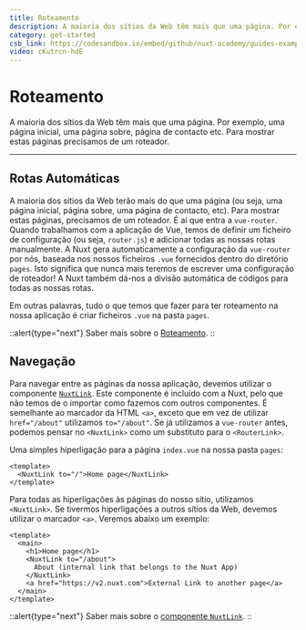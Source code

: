 ```yaml
---
title: Roteamento
description: A maioria dos sítios da Web têm mais que uma página. Por exemplo, uma página inicial, uma página sobre, página de contacto etc. Para mostrar estas páginas precisamos de um roteador.
category: get-started
csb_link: https://codesandbox.io/embed/github/nuxt-academy/guides-examples/tree/master/01_get_started/02_routing?fontsize=14&hidenavigation=1&theme=dark
video: cKutrcn-hdE
---
```


# Roteamento

A maioria dos sítios da Web têm mais que uma página. Por exemplo, uma página inicial, uma página sobre, página de contacto etc. Para mostrar estas páginas precisamos de um roteador.

---

## Rotas Automáticas

A maioria dos sítios da Web terão mais do que uma página (ou seja, uma página inicial, página sobre, uma página de contacto, etc). Para mostrar estas páginas, precisamos de um roteador. É aí que entra a `vue-router`. Quando trabalhamos com a aplicação de Vue, temos de definir um ficheiro de configuração (ou seja, `router.js`) e adicionar todas as nossas rotas manualmente. A Nuxt gera automaticamente a configuração da `vue-router` por nós, baseada nos nossos ficheiros `.vue` fornecidos dentro do diretório `pages`. Isto significa que nunca mais teremos de escrever uma configuração de roteador! A Nuxt também dá-nos a divisão automática de códigos para todas as nossas rotas.

Em outras palavras, tudo o que temos que fazer para ter roteamento na nossa aplicação é criar ficheiros `.vue` na pasta `pages`.

::alert{type="next"}
Saber mais sobre o [Roteamento](/docs/features/file-system-routing).
::

## Navegação

Para navegar entre as páginas da nossa aplicação, devemos utilizar o componente [`NuxtLink`](/docs/features/nuxt-components#o-componente-nuxtlink). Este componente é incluído com a Nuxt, pelo que não temos de o importar como fazemos com outros componentes. É semelhante ao marcador da HTML `<a>`, exceto que em vez de utilizar `href="/about"` utilizamos `to="/about"`. Se já utilizamos a `vue-router` antes, podemos pensar no `<NuxtLink>` como um substituto para o `<RouterLink>`.

Uma simples hiperligação para a página `index.vue` na nossa pasta `pages`:

```html{}[pages/index.vue]
<template>
  <NuxtLink to="/">Home page</NuxtLink>
</template>
```

Para todas as hiperligações às páginas do nosso sítio, utilizamos `<NuxtLink>`. Se tivermos hiperligações a outros sítios da Web, devemos utilizar o marcador `<a>`. Veremos abaixo um exemplo:

```html{}[pages/index.vue]
<template>
  <main>
    <h1>Home page</h1>
    <NuxtLink to="/about">
      About (internal link that belongs to the Nuxt App)
    </NuxtLink>
    <a href="https://v2.nuxt.com">External Link to another page</a>
  </main>
</template>
```

::alert{type="next"}
Saber mais sobre o [componente `NuxtLink`](/docs/features/nuxt-components#o-componente-nuxtlink).
::

